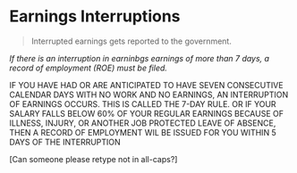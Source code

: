 # Earnings Interruptions

> Interrupted earnings gets reported to the government.

<i>If there is an interruption in earninbgs earnings of more than 7 days, a record of employment (ROE) must be filed.</i>

IF YOU HAVE HAD OR ARE ANTICIPATED TO HAVE SEVEN CONSECUTIVE CALENDAR DAYS WITH NO WORK AND NO EARNINGS, AN INTERRUPTION OF EARNINGS OCCURS.  THIS IS CALLED THE 7-DAY RULE.  OR IF YOUR SALARY FALLS BELOW 60% OF YOUR REGULAR EARNINGS BECAUSE OF ILLNESS, INJURY, OR ANOTHER JOB PROTECTED LEAVE OF ABSENCE, THEN A RECORD OF EMPLOYMENT WIL BE ISSUED FOR YOU WITHIN 5 DAYS OF THE INTERRUPTION

[Can someone please retype not in all-caps?]